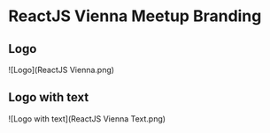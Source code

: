 # ReactJS Vienna Meetup Branding

## Logo

![Logo](ReactJS Vienna.png)

## Logo with text

![Logo with text](ReactJS Vienna Text.png)
